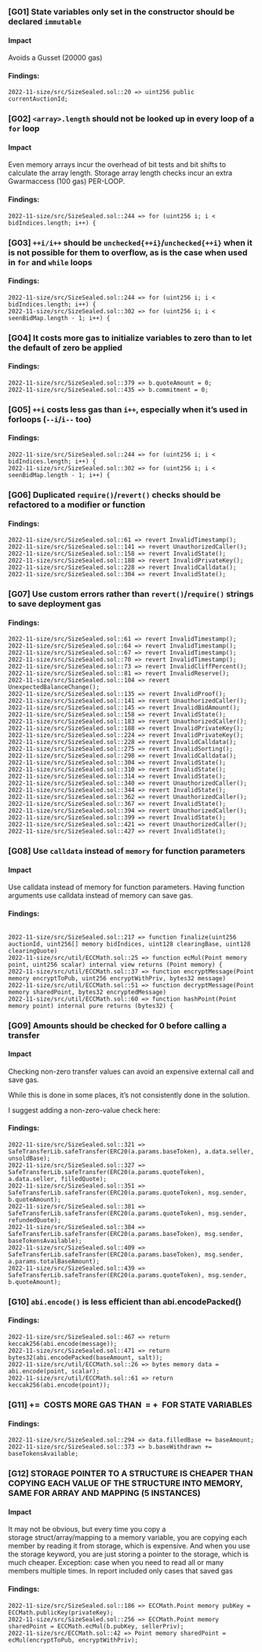 

### [G01] State variables only set in the constructor should be declared `immutable`

#### Impact
Avoids a Gusset (20000 gas)
#### Findings:
```
2022-11-size/src/SizeSealed.sol::20 => uint256 public currentAuctionId;
```




### [G02] `<array>.length` should not be looked up in every loop of a `for` loop

#### Impact
Even memory arrays incur the overhead of bit tests and bit shifts to 
calculate the array length. Storage array length checks incur an extra 
Gwarmaccess (100 gas) PER-LOOP.

#### Findings:
```
2022-11-size/src/SizeSealed.sol::244 => for (uint256 i; i < bidIndices.length; i++) {
```




### [G03] `++i/i++` should be `unchecked{++i}`/`unchecked{++i}` when it is not possible for them to overflow, as is the case when used in `for` and `while` loops


#### Findings:
```
2022-11-size/src/SizeSealed.sol::244 => for (uint256 i; i < bidIndices.length; i++) {
2022-11-size/src/SizeSealed.sol::302 => for (uint256 i; i < seenBidMap.length - 1; i++) {
```


### [G04] It costs more gas to initialize variables to zero than to let the default of zero be applied


#### Findings:
```
2022-11-size/src/SizeSealed.sol::379 => b.quoteAmount = 0;
2022-11-size/src/SizeSealed.sol::435 => b.commitment = 0;
```




### [G05] `++i` costs less gas than `i++`, especially when it’s used in forloops (`--i`/`i--` too)


#### Findings:
```
2022-11-size/src/SizeSealed.sol::244 => for (uint256 i; i < bidIndices.length; i++) {
2022-11-size/src/SizeSealed.sol::302 => for (uint256 i; i < seenBidMap.length - 1; i++) {
```


###  [G06] Duplicated `require()`/`revert()` checks should be refactored to a modifier or function


#### Findings:
```
2022-11-size/src/SizeSealed.sol::61 => revert InvalidTimestamp();
2022-11-size/src/SizeSealed.sol::141 => revert UnauthorizedCaller();
2022-11-size/src/SizeSealed.sol::158 => revert InvalidState();
2022-11-size/src/SizeSealed.sol::188 => revert InvalidPrivateKey();
2022-11-size/src/SizeSealed.sol::228 => revert InvalidCalldata();
2022-11-size/src/SizeSealed.sol::304 => revert InvalidState();
```


### [G07] Use custom errors rather than `revert()`/`require()` strings to save deployment gas


#### Findings:
```
2022-11-size/src/SizeSealed.sol::61 => revert InvalidTimestamp();
2022-11-size/src/SizeSealed.sol::64 => revert InvalidTimestamp();
2022-11-size/src/SizeSealed.sol::67 => revert InvalidTimestamp();
2022-11-size/src/SizeSealed.sol::70 => revert InvalidTimestamp();
2022-11-size/src/SizeSealed.sol::73 => revert InvalidCliffPercent();
2022-11-size/src/SizeSealed.sol::81 => revert InvalidReserve();
2022-11-size/src/SizeSealed.sol::104 => revert UnexpectedBalanceChange();
2022-11-size/src/SizeSealed.sol::135 => revert InvalidProof();
2022-11-size/src/SizeSealed.sol::141 => revert UnauthorizedCaller();
2022-11-size/src/SizeSealed.sol::145 => revert InvalidBidAmount();
2022-11-size/src/SizeSealed.sol::158 => revert InvalidState();
2022-11-size/src/SizeSealed.sol::183 => revert UnauthorizedCaller();
2022-11-size/src/SizeSealed.sol::188 => revert InvalidPrivateKey();
2022-11-size/src/SizeSealed.sol::224 => revert InvalidPrivateKey();
2022-11-size/src/SizeSealed.sol::228 => revert InvalidCalldata();
2022-11-size/src/SizeSealed.sol::275 => revert InvalidSorting();
2022-11-size/src/SizeSealed.sol::298 => revert InvalidCalldata();
2022-11-size/src/SizeSealed.sol::304 => revert InvalidState();
2022-11-size/src/SizeSealed.sol::310 => revert InvalidState();
2022-11-size/src/SizeSealed.sol::314 => revert InvalidState();
2022-11-size/src/SizeSealed.sol::340 => revert UnauthorizedCaller();
2022-11-size/src/SizeSealed.sol::344 => revert InvalidState();
2022-11-size/src/SizeSealed.sol::362 => revert UnauthorizedCaller();
2022-11-size/src/SizeSealed.sol::367 => revert InvalidState();
2022-11-size/src/SizeSealed.sol::394 => revert UnauthorizedCaller();
2022-11-size/src/SizeSealed.sol::399 => revert InvalidState();
2022-11-size/src/SizeSealed.sol::421 => revert UnauthorizedCaller();
2022-11-size/src/SizeSealed.sol::427 => revert InvalidState();
```


### [G08] Use `calldata` instead of `memory` for function parameters

#### Impact
Use calldata instead of memory for function parameters. Having function arguments use calldata instead of memory can save gas.
#### Findings:
```

2022-11-size/src/SizeSealed.sol::217 => function finalize(uint256 auctionId, uint256[] memory bidIndices, uint128 clearingBase, uint128 clearingQuote)
2022-11-size/src/util/ECCMath.sol::25 => function ecMul(Point memory point, uint256 scalar) internal view returns (Point memory) {
2022-11-size/src/util/ECCMath.sol::37 => function encryptMessage(Point memory encryptToPub, uint256 encryptWithPriv, bytes32 message)
2022-11-size/src/util/ECCMath.sol::51 => function decryptMessage(Point memory sharedPoint, bytes32 encryptedMessage)
2022-11-size/src/util/ECCMath.sol::60 => function hashPoint(Point memory point) internal pure returns (bytes32) {
```


### [G09] Amounts should be checked for 0 before calling a transfer

#### Impact
Checking non-zero transfer values can avoid an expensive external call and save gas.

While this is done in some places, it’s not consistently done in the solution.

I suggest adding a non-zero-value check here:
#### Findings:
```
2022-11-size/src/SizeSealed.sol::321 => SafeTransferLib.safeTransfer(ERC20(a.params.baseToken), a.data.seller, unsoldBase);
2022-11-size/src/SizeSealed.sol::327 => SafeTransferLib.safeTransfer(ERC20(a.params.quoteToken), a.data.seller, filledQuote);
2022-11-size/src/SizeSealed.sol::351 => SafeTransferLib.safeTransfer(ERC20(a.params.quoteToken), msg.sender, b.quoteAmount);
2022-11-size/src/SizeSealed.sol::381 => SafeTransferLib.safeTransfer(ERC20(a.params.quoteToken), msg.sender, refundedQuote);
2022-11-size/src/SizeSealed.sol::384 => SafeTransferLib.safeTransfer(ERC20(a.params.baseToken), msg.sender, baseTokensAvailable);
2022-11-size/src/SizeSealed.sol::409 => SafeTransferLib.safeTransfer(ERC20(a.params.baseToken), msg.sender, a.params.totalBaseAmount);
2022-11-size/src/SizeSealed.sol::439 => SafeTransferLib.safeTransfer(ERC20(a.params.quoteToken), msg.sender, b.quoteAmount);
```



### [G10] `abi.encode()` is less efficient than abi.encodePacked()


#### Findings:
```
2022-11-size/src/SizeSealed.sol::467 => return keccak256(abi.encode(message));
2022-11-size/src/SizeSealed.sol::471 => return bytes32(abi.encodePacked(baseAmount, salt));
2022-11-size/src/util/ECCMath.sol::26 => bytes memory data = abi.encode(point, scalar);
2022-11-size/src/util/ECCMath.sol::61 => return keccak256(abi.encode(point));
```




### [G11] <X> += <Y> COSTS MORE GAS THAN <X> = <X> + <Y> FOR STATE VARIABLES


#### Findings:
```
2022-11-size/src/SizeSealed.sol::294 => data.filledBase += baseAmount;
2022-11-size/src/SizeSealed.sol::373 => b.baseWithdrawn += baseTokensAvailable;
```






### [G12] STORAGE POINTER TO A STRUCTURE IS CHEAPER THAN COPYING EACH VALUE OF THE STRUCTURE INTO MEMORY, SAME FOR ARRAY AND MAPPING (5 INSTANCES)

#### Impact
It may not be obvious, but every time you copy a storage struct/array/mapping to a memory variable, you are copying each member by reading it from storage, which is expensive. And when you use the storage keyword, you are just storing a pointer to the storage, which is much cheaper. Exception: case when you need to read all or many members multiple times. In report included only cases that saved gas
#### Findings:
```
2022-11-size/src/SizeSealed.sol::186 => ECCMath.Point memory pubKey = ECCMath.publicKey(privateKey);
2022-11-size/src/SizeSealed.sol::256 => ECCMath.Point memory sharedPoint = ECCMath.ecMul(b.pubKey, sellerPriv);
2022-11-size/src/ECCMath.sol::42 => Point memory sharedPoint = ecMul(encryptToPub, encryptWithPriv);
```


